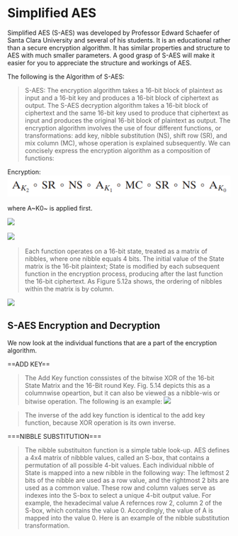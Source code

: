 # Simplified AES

Simplified AES (S-AES) was developed by Professor Edward Schaefer of Santa Clara University and several of his students. It is an educational rather than a secure encryption algorithm. It has similar properties and structure to AES with much smaller parameters. A good grasp of S-AES will make it easier for you to appreciate the structure and workings of AES.

The following is the Algorithm of S-AES:

> S-AES: The encryption algorithm takes a 16-bit block of plaintext as input and a 16-bit key and produces a 16-bit block of ciphertext as output. The S-AES decryption algorithm takes a 16-bit block of ciphertext and the same 16-bit key used to produce that ciphertext as input and produces the original 16-bit block of plaintext as output. The encryption algorithm involves the use of four different functions, or transformations: add key, nibble substitution (NS), shift row (SR), and mix column (MC), whose operation is explained subsequently. We can concisely express the encryption algorithm as a composition of functions:

Encryption:
![](https://github.com/amaan14999/SimplifiedAES/blob/main/1.png)

where A~K0~ is applied first.

![](C:/Users/Amaan/Documents/Java/AES/2)

![](C:/Users/Amaan/Documents/Java/AES/3)

> Each function operates on a 16-bit state, treated as a matrix of nibbles, where one nibble equals 4 bits. The initial value of the State matrix is the 16-bit plaintext; State is modified by
> each subsequent function in the encryption process, producing after the last function the 16-bit ciphertext. As Figure 5.12a shows, the ordering of nibbles within the matrix is by column.

![](C:/Users/Amaan/Documents/Java/AES/4)

## S-AES Encryption and Decryption

We now look at the individual functions that are a part of the encryption algorithm.

==ADD KEY==

> The Add Key function conssistes of the bitwise XOR of the 16-bit State Matrix and the 16-Bit round Key. Fig. 5.14 depicts this as a columnwise opeartion, but it can also be viewed as a nibble-wis or bitwise operation. The following is an example:
> ![](C:/Users/Amaan/Documents/Java/AES/5)

> The inverse of the add key function is identical to the add key function, because XOR operation is its own inverse.

===NIBBLE SUBSTITUTION===

> The nibble substituiton function is a simple table look-up. AES defines a 4x4 matrix of nibbble values, called an S-box, that contains a permutation of all possible 4-bit values. Each individual nibble of State is mapped into a new nibble in the following way: The leftmost 2 bits of the nibble are used as a row value, and the rightmost 2 bits are used as a common value. These row and column values serve as indexes into the S-box to select a unique 4-bit output value. For example, the hexadecimal value A refernces row 2, column 2 of the S-box, which contains the value 0. Accordingly, the value of A is mapped into the value 0.
> Here is an example of the nibble substitution transformation.
